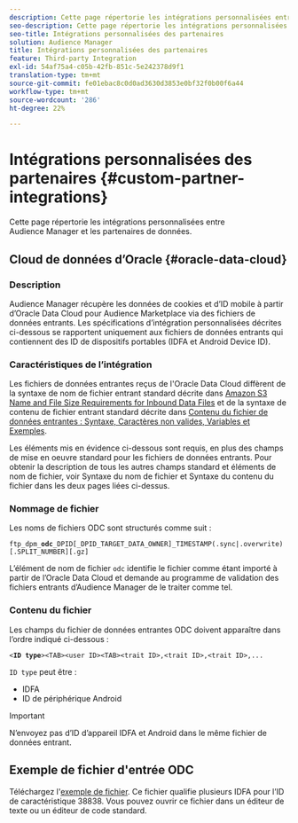 ```yaml
---
description: Cette page répertorie les intégrations personnalisées entre Audience Manager et les partenaires de données.
seo-description: Cette page répertorie les intégrations personnalisées entre Audience Manager et les partenaires de données.
seo-title: Intégrations personnalisées des partenaires
solution: Audience Manager
title: Intégrations personnalisées des partenaires
feature: Third-party Integration
exl-id: 54af75a4-c05b-42fb-851c-5e242378d9f1
translation-type: tm+mt
source-git-commit: fe01ebac8c0d0ad3630d3853e0bf32f0b00f6a44
workflow-type: tm+mt
source-wordcount: '286'
ht-degree: 22%

---
```


# Intégrations personnalisées des partenaires {#custom-partner-integrations}

Cette page répertorie les intégrations personnalisées entre Audience Manager et les partenaires de données.

## Cloud de données d’Oracle {#oracle-data-cloud}

### Description

Audience Manager récupère les données de cookies et d’ID mobile à partir d’Oracle Data Cloud pour Audience Marketplace via des fichiers de données entrants. Les spécifications d’intégration personnalisées décrites ci-dessous se rapportent uniquement aux fichiers de données entrants qui contiennent des ID de dispositifs portables (IDFA et Android Device ID).

### Caractéristiques de l’intégration

Les fichiers de données entrantes reçus de l&#39;Oracle Data Cloud diffèrent de la syntaxe de nom de fichier entrant standard décrite dans [Amazon S3 Name and File Size Requirements for Inbound Data Files](/help/using/integration/sending-audience-data/batch-data-transfer-explained/inbound-s3-filenames.md) et de la syntaxe de contenu de fichier entrant standard décrite dans [Contenu du fichier de données entrantes : Syntaxe, Caractères non valides, Variables et Exemples](/help/using/integration/sending-audience-data/batch-data-transfer-explained/inbound-file-contents.md).

Les éléments mis en évidence ci-dessous sont requis, en plus des champs de mise en oeuvre standard pour les fichiers de données entrants. Pour obtenir la description de tous les autres champs standard et éléments de nom de fichier, voir Syntaxe du nom de fichier et Syntaxe du contenu du fichier dans les deux pages liées ci-dessus.

### Nommage de fichier

Les noms de fichiers ODC sont structurés comme suit :

`ftp_dpm_`**`odc`**`_DPID[_DPID_TARGET_DATA_OWNER]_TIMESTAMP(.sync|.overwrite)[.SPLIT_NUMBER][.gz]`

L’élément de nom de fichier `odc` identifie le fichier comme étant importé à partir de l’Oracle Data Cloud et demande au programme de validation des fichiers entrants d’Audience Manager de le traiter comme tel.

### Contenu du fichier

Les champs du fichier de données entrantes ODC doivent apparaître dans l’ordre indiqué ci-dessous :

`<`**`ID type`**`><TAB><user ID><TAB><trait ID>,<trait ID>,<trait ID>,...`

`ID type` peut être :

* IDFA
* ID de périphérique Android

>[!IMPORTANT]
>
>N’envoyez pas d’ID d’appareil IDFA et Android dans le même fichier de données entrant.

## Exemple de fichier d&#39;entrée ODC

Téléchargez l&#39;[exemple de fichier](/help/using/integration/assets/ftp_dpm_odc_12345_1556223815.sync). Ce fichier qualifie plusieurs IDFA pour l’ID de caractéristique 38838. Vous pouvez ouvrir ce fichier dans un éditeur de texte ou un éditeur de code standard.
